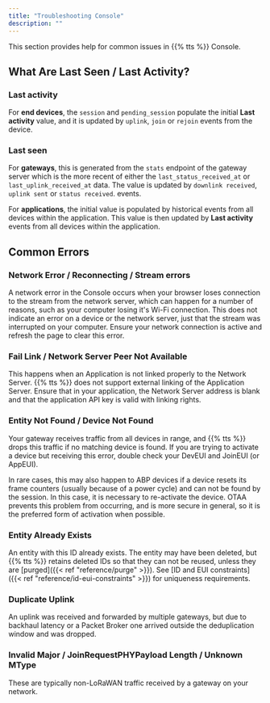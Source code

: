 ```yaml
---
title: "Troubleshooting Console"
description: ""
---
```


This section provides help for common issues in {{% tts %}} Console. 

<!--more-->

## What Are Last Seen / Last Activity?

### Last activity

For **end devices**, the `session` and `pending_session` populate the initial **Last activity** value, and it is updated by `uplink`, `join` or `rejoin` events 
from the device.

### Last seen

For **gateways**, this is generated from the `stats` endpoint of the gateway server which is the more recent of either the `last_status_received_at` or `last_uplink_received_at` data. The value is updated by `downlink received`, `uplink sent` or `status received`. events.

For **applications**, the initial value is populated by historical events from all devices within the application. This value is then updated by **Last activity** events from all devices within the application.

## Common Errors

### Network Error / Reconnecting / Stream errors

A network error in the Console occurs when your browser loses connection to the stream from the network server, which can happen for a number of reasons, such as your computer losing it's Wi-Fi connection. This does not indicate an error on a device or the network server, just that the stream was interrupted on your computer. Ensure your network connection is active and refresh the page to clear this error.

### Fail Link / Network Server Peer Not Available

This happens when an Application is not linked properly to the Network Server. {{% tts %}} does not support external linking of the Application Server. Ensure that in your application, the Network Server address is blank and that the application API key is valid with linking rights.

### Entity Not Found / Device Not Found

Your gateway receives traffic from all devices in range, and {{% tts %}} drops this traffic if no matching device is found. If you are trying to activate a device but receiving this error, double check your DevEUI and JoinEUI (or AppEUI).

In rare cases, this may also happen to ABP devices if a device resets its frame counters (usually because of a power cycle) and can not be found by the session. In this case, it is necessary to re-activate the device. OTAA prevents this problem from occurring, and is more secure in general, so it is the preferred form of activation when possible.

### Entity Already Exists

An entity with this ID already exists. The entity may have been deleted, but {{% tts %}} retains deleted IDs so that they can not be reused, unless they are [purged]({{< ref "reference/purge" >}}). See [ID and EUI constraints]({{< ref "reference/id-eui-constraints" >}}) for uniqueness requirements.

### Duplicate Uplink

An uplink was received and forwarded by multiple gateways, but due to backhaul latency or a Packet Broker one arrived outside the deduplication window and was dropped.

### Invalid Major / JoinRequestPHYPayload Length / Unknown MType

These are typically non-LoRaWAN traffic received by a gateway on your network.
